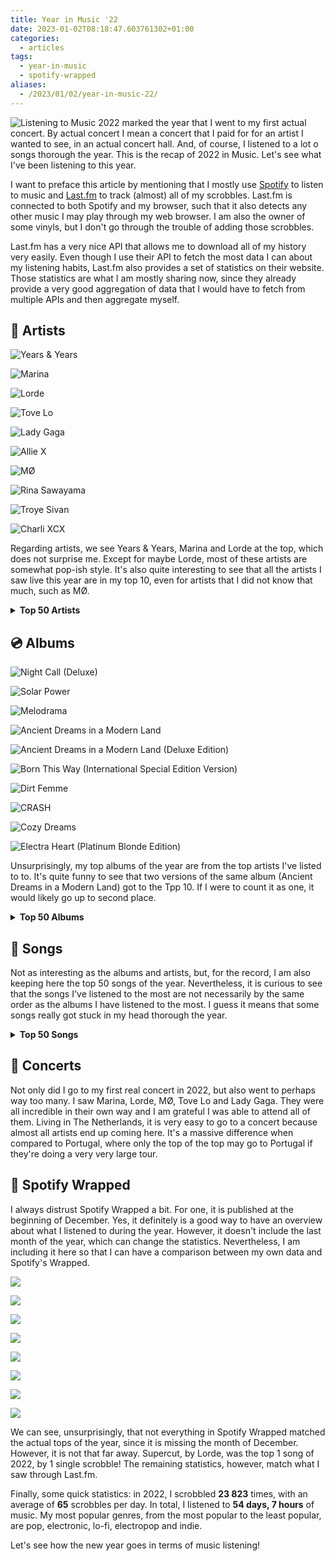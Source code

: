 ```yaml
---
title: Year in Music '22
date: 2023-01-02T08:18:47.603761302+01:00
categories:
  - articles
tags:
  - year-in-music
  - spotify-wrapped
aliases:
  - /2023/01/02/year-in-music-22/
---
```


<style>
img.cute-listener {
  max-width: 100px;
  margin-top: 0;
  margin-right: 1rem
}
</style>

![Listening to Music](https://cdn.hacdias.com/media/2021-05-cute-music.gif?class=right+pixelated+cute-listener) 2022 marked the year that I went to my first actual concert. By actual concert I mean a concert that I paid for for an artist I wanted to see, in an actual concert hall. And, of course, I listened to a lot o songs thorough the year. This is the recap of 2022 in Music. Let's see what I've been listening to this year.

<!--more-->

<style>
.top-grid img {
  aspect-ratio: 1/1;
}

.logs .e {
  grid-template-columns: auto 12rem 7rem;
}
</style>

I want to preface this article by mentioning that I mostly use [Spotify](https://spotify.com/) to listen to music and [Last.fm](https://www.last.fm/user/hacdias) to track (almost) all of my scrobbles. Last.fm is connected to both Spotify and my browser, such that it also detects any other music I may play through my web browser. I am also the owner of some vinyls, but I don't go through the trouble of adding those scrobbles.

Last.fm has a very nice API that allows me to download all of my history very easily. Even though I use their API to fetch the most data I can about my listening habits, Last.fm also provides a set of statistics on their website. Those statistics are what I am mostly sharing now, since they already provide a very good aggregation of data that I would have to fetch from multiple APIs and then aggregate myself.

## 🎤 Artists

<div class='fg fw top-grid' style='grid-template-columns: repeat(5, 1fr)'>

![Years & Years](cdn:/90a908fb2de1d1f0781b13ee53fa003f9851a626fd7abc15ff2975fc4fca26e2?caption=false)

![Marina](https://cdn.hacdias.com/media/b34e1316d8714c132d57f3b5b2eaa46207e1268b2bcb71fb0edbe9fd0b34233e.jpg?caption=false)

![Lorde](cdn:/bf4ca03c7e72ce5dc054e0f03da3690cfa8278bf4f445b8af4eb1601e5d40b3d?caption=false)

![Tove Lo](cdn:/298ac4012f829e6e0e3ef8c6bea5d1c5c08781ffee7e953ca7faa6ee31d2af70?caption=false)

![Lady Gaga](cdn:/10bd2f5a6b52367b6080809d8f5263f1d017198c194b96bdc5f51ae2155b59a4?caption=false)

![Allie X](cdn:/f24ccae6f36ab35bb6e3d48136a7a63f77299645f2373ef669232731225566b7?caption=false)

![MØ](cdn:/d9dc82bc38722dec5eb0da157b7d8f2c9b550176fd926248aeec3da3a0a44831?caption=false)

![Rina Sawayama](cdn:/4ed4838ccefd9de823665d57ac264caade61b7fe7f426f0c770b86848c3daecd?caption=false)

![Troye Sivan](cdn:/a60fc741619d7f5b3b8f4e135ced8f77ae6e0273aa672cbd3e301aeb35e06ebc?caption=false)

![Charli XCX](cdn:/5b81c3ba363ea79e4f7c16bf5d2417dbed61785bb6737c7339dabad60286d310?caption=false)

</div>

Regarding artists, we see Years & Years, Marina and Lorde at the top, which does not surprise me. Except for maybe Lorde, most of these artists are somewhat pop-ish style. It's also quite interesting to see that all the artists I saw live this year are in my top 10, even for artists that I did not know that much, such as MØ.

<details>
  <summary>
    <strong>Top 50 Artists</strong>
  </summary>

  <div class='logs box'>
    <div class='e'>
      <div>Years & Years</div>
      <div>1269 scrobbles</div>
    </div>
    <div class='e'>
      <div>Marina</div>
      <div>1126 scrobbles</div>
    </div>
    <div class='e'>
      <div>Lorde</div>
      <div>945 scrobbles</div>
    </div>
    <div class='e'>
      <div>Tove Lo</div>
      <div>587 scrobbles</div>
    </div>
    <div class='e'>
      <div>Lady Gaga</div>
      <div>584 scrobbles</div>
    </div>
    <div class='e'>
      <div>Allie X</div>
      <div>482 scrobbles</div>
    </div>
    <div class='e'>
      <div>MØ</div>
      <div>364 scrobbles</div>
    </div>
    <div class='e'>
      <div>Rina Sawayama</div>
      <div>339 scrobbles</div>
    </div>
    <div class='e'>
      <div>Troye Sivan</div>
      <div>285 scrobbles</div>
    </div>
    <div class='e'>
      <div>Charli XCX</div>
      <div>253 scrobbles</div>
    </div>
    <div class='e'>
      <div>Froukje</div>
      <div>231 scrobbles</div>
    </div>
    <div class='e'>
      <div>Florence + the Machine</div>
      <div>227 scrobbles</div>
    </div>
    <div class='e'>
      <div>Colours In The Dark</div>
      <div>225 scrobbles</div>
    </div>
    <div class='e'>
      <div>Aurora</div>
      <div>199 scrobbles</div>
    </div>
    <div class='e'>
      <div>Gerardo Millán</div>
      <div>199 scrobbles</div>
    </div>
    <div class='e'>
      <div>Alma</div>
      <div>187 scrobbles</div>
    </div>
    <div class='e'>
      <div>Todrick Hall</div>
      <div>159 scrobbles</div>
    </div>
    <div class='e'>
      <div>Kim Petras</div>
      <div>158 scrobbles</div>
    </div>
    <div class='e'>
      <div>Dimension 32</div>
      <div>157 scrobbles</div>
    </div>
    <div class='e'>
      <div>RuPaul</div>
      <div>155 scrobbles</div>
    </div>
    <div class='e'>
      <div>Laurel</div>
      <div>150 scrobbles</div>
    </div>
    <div class='e'>
      <div>Jisatsu</div>
      <div>146 scrobbles</div>
    </div>
    <div class='e'>
      <div>Laffey</div>
      <div>135 scrobbles</div>
    </div>
    <div class='e'>
      <div>Kylie Minogue</div>
      <div>134 scrobbles</div>
    </div>
    <div class='e'>
      <div>BANKS</div>
      <div>129 scrobbles</div>
    </div>
    <div class='e'>
      <div>Beyoncé</div>
      <div>128 scrobbles</div>
    </div>
    <div class='e'>
      <div>Ethel Cain</div>
      <div>126 scrobbles</div>
    </div>
    <div class='e'>
      <div>Foxes</div>
      <div>121 scrobbles</div>
    </div>
    <div class='e'>
      <div>Elio</div>
      <div>116 scrobbles</div>
    </div>
    <div class='e'>
      <div>Doce</div>
      <div>114 scrobbles</div>
    </div>
    <div class='e'>
      <div>kainbeats</div>
      <div>114 scrobbles</div>
    </div>
    <div class='e'>
      <div>Alaska Thunderfuck</div>
      <div>112 scrobbles</div>
    </div>
    <div class='e'>
      <div>Bárbara Tinoco</div>
      <div>111 scrobbles</div>
    </div>
    <div class='e'>
      <div>No Spirit</div>
      <div>111 scrobbles</div>
    </div>
    <div class='e'>
      <div>Alexandre Desplat</div>
      <div>109 scrobbles</div>
    </div>
    <div class='e'>
      <div>fnonose</div>
      <div>109 scrobbles</div>
    </div>
    <div class='e'>
      <div>Lenny Loops</div>
      <div>109 scrobbles</div>
    </div>
    <div class='e'>
      <div>Adele</div>
      <div>107 scrobbles</div>
    </div>
    <div class='e'>
      <div>Maroon 5</div>
      <div>107 scrobbles</div>
    </div>
    <div class='e'>
      <div>Pieter De Graaf</div>
      <div>107 scrobbles</div>
    </div>
    <div class='e'>
      <div>L'Impératrice</div>
      <div>103 scrobbles</div>
    </div>
    <div class='e'>
      <div>Regard</div>
      <div>97 scrobbles</div>
    </div>
    <div class='e'>
      <div>Corey J. Beats</div>
      <div>95 scrobbles</div>
    </div>
    <div class='e'>
      <div>Socrab</div>
      <div>93 scrobbles</div>
    </div>
    <div class='e'>
      <div>Zara Larsson</div>
      <div>93 scrobbles</div>
    </div>
    <div class='e'>
      <div>Madonna</div>
      <div>91 scrobbles</div>
    </div>
    <div class='e'>
      <div>Sky Ferreira</div>
      <div>91 scrobbles</div>
    </div>
    <div class='e'>
      <div>GRACEY</div>
      <div>90 scrobbles</div>
    </div>
    <div class='e'>
      <div>Robin Schulz</div>
      <div>90 scrobbles</div>
    </div>
    <div class='e'>
      <div>Miley Cyrus</div>
      <div>87 scrobbles</div>
    </div>
  </div>
</details>

## 💿 Albums

<div class='fg fw' style='grid-template-columns: repeat(5, 1fr)'>

![Night Call (Deluxe)](cdn:/8167b2d21fec8a468fbb2024c54e3c175021cf13f6a83024a186bd6f6eba8ca1?caption=false)

![Solar Power](cdn:/04e0efbb20bf3ebf6c9d0e90b1f6c72ef7be9c88459d373313d19c7a615ef31c?caption=false)

![Melodrama](cdn:/b81ae0c2a769a9787f458dde782230cbd2b26fc9427cb0fce923ccdc93392370?caption=false)

![Ancient Dreams in a Modern Land](cdn:/f7f5fba32e26f31e910eefa5fc5d49b4c7b6a8bd961c2e1e99e6157ce8b5908c?caption=false)

![Ancient Dreams in a Modern Land (Deluxe Edition)](cdn:/2c17dfca567da34d5f2433d0d99a3e4d1ff21f51189f6787eb85f9c0f3fa3365?caption=false)

![Born This Way (International Special Edition Version)](cdn:/5517dbf4a07d2c5f18e00d8fb6369a4e551748eb2a4bec312d54bda0dd199b17?caption=false)

![Dirt Femme](cdn:/7bfcd3e0306ee968455ef0cc675a665c23b7fb565bbeba2271f07427b68255a3?caption=false)

![CRASH](cdn:/fa255b08b6f0f85b4e2f206ee0b1e39feb18e79c1b4fe04919987bc26aa34e1c?caption=false)

![Cozy Dreams](https://cdn.hacdias.com/media/8429e7124d7cd23822e936ce566ef7081add48bf9e1f2588e42004fa3648dbd6.jpg?caption=false)

![Electra Heart (Platinum Blonde Edition)](cdn:/a6c833ba329a2ed869c49da02081a9227b058e0e1b82892b65166180e1564ffe?caption=false)

</div>

Unsurprisingly, my top albums of the year are from the top artists I've listed to to. It's quite funny to see that two versions of the same album (Ancient Dreams in a Modern Land) got to the Tpp 10. If I were to count it as one, it would likely go up to second place.

<details>
  <summary>
    <strong>Top 50 Albums</strong>
  </summary>

  <div class='logs box'>
    <div class='e'>
      <div>Night Call (Deluxe)</div>
      <div>Years & Years</div>
      <div>767 scrobbles</div>
    </div>
    <div class='e'>
      <div>Solar Power</div>
      <div>Lorde</div>
      <div>369 scrobbles</div>
    </div>
    <div class='e'>
      <div>Melodrama</div>
      <div>Lorde</div>
      <div>303 scrobbles</div>
    </div>
    <div class='e'>
      <div>Ancient Dreams in a Modern Land</div>
      <div>Marina</div>
      <div>293 scrobbles</div>
    </div>
    <div class='e'>
      <div>Ancient Dreams in a Modern Land (Deluxe Edition)</div>
      <div>Marina</div>
      <div>265 scrobbles</div>
    </div>
    <div class='e'>
      <div>Born This Way (International Special Edition Version)</div>
      <div>Lady Gaga</div>
      <div>261 scrobbles</div>
    </div>
    <div class='e'>
      <div>Dirt Femme</div>
      <div>Tove Lo</div>
      <div>253 scrobbles</div>
    </div>
    <div class='e'>
      <div>CRASH</div>
      <div>Charli XCX</div>
      <div>193 scrobbles</div>
    </div>
    <div class='e'>
      <div>Cozy Dreams</div>
      <div>Sleep Tales</div>
      <div>178 scrobbles</div>
    </div>
    <div class='e'>
      <div>Electra Heart (Platinum Blonde Edition)</div>
      <div>Marina</div>
      <div>164 scrobbles</div>
    </div>
    <div class='e'>
      <div>Hold the Girl</div>
      <div>Rina Sawayama</div>
      <div>161 scrobbles</div>
    </div>
    <div class='e'>
      <div>Pure Heroine</div>
      <div>Lorde</div>
      <div>146 scrobbles</div>
    </div>
    <div class='e'>
      <div>Electra Heart (Deluxe)</div>
      <div>Marina</div>
      <div>144 scrobbles</div>
    </div>
    <div class='e'>
      <div>FEMULINE</div>
      <div>Todrick Hall</div>
      <div>141 scrobbles</div>
    </div>
    <div class='e'>
      <div>Chromatica</div>
      <div>Lady Gaga</div>
      <div>129 scrobbles</div>
    </div>
    <div class='e'>
      <div>Dance Fever (Deluxe)</div>
      <div>Florence + the Machine</div>
      <div>128 scrobbles</div>
    </div>
    <div class='e'>
      <div>Cape God</div>
      <div>Allie X</div>
      <div>126 scrobbles</div>
    </div>
    <div class='e'>
      <div>Silent Emotions Pt.2</div>
      <div>Dimension 32</div>
      <div>122 scrobbles</div>
    </div>
    <div class='e'>
      <div>Solar Power (Deluxe Edition)</div>
      <div>Lorde</div>
      <div>114 scrobbles</div>
    </div>
    <div class='e'>
      <div>Rainy City</div>
      <div>Jisatsu</div>
      <div>112 scrobbles</div>
    </div>
    <div class='e'>
      <div>Palo Santo (Deluxe)</div>
      <div>Years & Years</div>
      <div>112 scrobbles</div>
    </div>
    <div class='e'>
      <div>Motordrome</div>
      <div>MØ</div>
      <div>108 scrobbles</div>
    </div>
    <div class='e'>
      <div>CollXtion II</div>
      <div>Allie X</div>
      <div>103 scrobbles</div>
    </div>
    <div class='e'>
      <div>Night Call (New Year's Edition)</div>
      <div>Years & Years</div>
      <div>103 scrobbles</div>
    </div>
    <div class='e'>
      <div>Tako Tsubo</div>
      <div>L'Impératrice</div>
      <div>100 scrobbles</div>
    </div>
    <div class='e'>
      <div>FROOT</div>
      <div>Marina</div>
      <div>98 scrobbles</div>
    </div>
    <div class='e'>
      <div>Equinox</div>
      <div>Pieter De Graaf</div>
      <div>97 scrobbles</div>
    </div>
    <div class='e'>
      <div>Still dreaming</div>
      <div>Gerardo Millán</div>
      <div>96 scrobbles</div>
    </div>
    <div class='e'>
      <div>Coconuts</div>
      <div>Kim Petras</div>
      <div>96 scrobbles</div>
    </div>
    <div class='e'>
      <div>Cape God (Deluxe)</div>
      <div>Allie X</div>
      <div>94 scrobbles</div>
    </div>
    <div class='e'>
      <div>Harry Potter and the Deathly Hallows, Pt. 1 (Original Motion Picture Soundtrack)</div>
      <div>Alexandre Desplat</div>
      <div>93 scrobbles</div>
    </div>
    <div class='e'>
      <div>The Moon and the Mind</div>
      <div>Laffey</div>
      <div>93 scrobbles</div>
    </div>
    <div class='e'>
      <div>Inbred</div>
      <div>Ethel Cain</div>
      <div>91 scrobbles</div>
    </div>
    <div class='e'>
      <div>Large</div>
      <div>Socrab</div>
      <div>91 scrobbles</div>
    </div>
    <div class='e'>
      <div>É Demais</div>
      <div>Doce</div>
      <div>89 scrobbles</div>
    </div>
    <div class='e'>
      <div>IIII</div>
      <div>Robin Schulz</div>
      <div>88 scrobbles</div>
    </div>
    <div class='e'>
      <div>TRXYE</div>
      <div>Troye Sivan</div>
      <div>86 scrobbles</div>
    </div>
    <div class='e'>
      <div>30</div>
      <div>Adele</div>
      <div>85 scrobbles</div>
    </div>
    <div class='e'>
      <div>Poster Girl</div>
      <div>Zara Larsson</div>
      <div>85 scrobbles</div>
    </div>
    <div class='e'>
      <div>On a Roll</div>
      <div>Ashley O</div>
      <div>83 scrobbles</div>
    </div>
    <div class='e'>
      <div>Broken Heartbeats</div>
      <div>Various Artists</div>
      <div>83 scrobbles</div>
    </div>
    <div class='e'>
      <div>Ócio</div>
      <div>Colours In The Dark</div>
      <div>82 scrobbles</div>
    </div>
    <div class='e'>
      <div>Childhood Memories</div>
      <div>Corey J. Beats</div>
      <div>81 scrobbles</div>
    </div>
    <div class='e'>
      <div>Death Of Us</div>
      <div>Elsie Bay</div>
      <div>81 scrobbles</div>
    </div>
    <div class='e'>
      <div>Hallucination</div>
      <div>Regard</div>
      <div>80 scrobbles</div>
    </div>
    <div class='e'>
      <div>Catch Me In The AIr</div>
      <div>Rina Sawayama</div>
      <div>79 scrobbles</div>
    </div>
    <div class='e'>
      <div>Dangerous Woman</div>
      <div>Ariana Grande</div>
      <div>78 scrobbles</div>
    </div>
    <div class='e'>
      <div>The Devil Is Human</div>
      <div>Aurora</div>
      <div>78 scrobbles</div>
    </div>
    <div class='e'>
      <div>Soul Searching</div>
      <div>fnonose</div>
      <div>78 scrobbles</div>
    </div>
    <div class='e'>
      <div>American Boy</div>
      <div>Years & Years</div>
      <div>78 scrobbles</div>
    </div>
  </div>
</details>

## 🎵 Songs

Not as interesting as the albums and artists, but, for the record, I am also keeping here the top 50 songs of the year. Nevertheless, it is curious to see that the songs I've listened to the most are not necessarily by the same order as the albums I have listened to the most. I guess it means that some songs really got stuck in my head thorough the year.

<details>
  <summary>
    <strong>Top 50 Songs</strong>
  </summary>

  <div class='logs box'>
    <div class='e'>
      <div>Supercut</div>
      <div>Lorde</div>
      <div>108 scrobbles</div>
    </div>
    <div class='e'>
      <div>Crave</div>
      <div>Years & Years</div>
      <div>107 scrobbles</div>
    </div>
    <div class='e'>
      <div>Muscle</div>
      <div>Years & Years</div>
      <div>101 scrobbles</div>
    </div>
    <div class='e'>
      <div>Coconuts</div>
      <div>Kim Petras</div>
      <div>96 scrobbles</div>
    </div>
    <div class='e'>
      <div>This Hell</div>
      <div>Rina Sawayama</div>
      <div>93 scrobbles</div>
    </div>
    <div class='e'>
      <div>Crush</div>
      <div>Ethel Cain</div>
      <div>91 scrobbles</div>
    </div>
    <div class='e'>
      <div>Electra Heart</div>
      <div>Marina</div>
      <div>90 scrobbles</div>
    </div>
    <div class='e'>
      <div>Happy Loner</div>
      <div>Marina</div>
      <div>88 scrobbles</div>
    </div>
    <div class='e'>
      <div>Consequences</div>
      <div>Years & Years</div>
      <div>88 scrobbles</div>
    </div>
    <div class='e'>
      <div>All This Love (feat. Harlœ)</div>
      <div>Robin Schulz</div>
      <div>87 scrobbles</div>
    </div>
    <div class='e'>
      <div>Mood Ring</div>
      <div>Lorde</div>
      <div>85 scrobbles</div>
    </div>
    <div class='e'>
      <div>Hallucination</div>
      <div>Regard</div>
      <div>85 scrobbles</div>
    </div>
    <div class='e'>
      <div>Hypnotised</div>
      <div>Years & Years</div>
      <div>85 scrobbles</div>
    </div>
    <div class='e'>
      <div>Helen of Troy - Bonus Track</div>
      <div>Lorde</div>
      <div>83 scrobbles</div>
    </div>
    <div class='e'>
      <div>Pandora's Box</div>
      <div>Marina</div>
      <div>83 scrobbles</div>
    </div>
    <div class='e'>
      <div>Pink Convertible</div>
      <div>Marina</div>
      <div>82 scrobbles</div>
    </div>
    <div class='e'>
      <div>Used to Know Me</div>
      <div>Charli XCX</div>
      <div>81 scrobbles</div>
    </div>
    <div class='e'>
      <div>Death Of Us</div>
      <div>Elsie Bay</div>
      <div>81 scrobbles</div>
    </div>
    <div class='e'>
      <div>Immaculate</div>
      <div>Years & Years</div>
      <div>81 scrobbles</div>
    </div>
    <div class='e'>
      <div>Liability</div>
      <div>Lorde</div>
      <div>80 scrobbles</div>
    </div>
    <div class='e'>
      <div>See You Again</div>
      <div>Years & Years</div>
      <div>80 scrobbles</div>
    </div>
    <div class='e'>
      <div>Sooner or Later</div>
      <div>Years & Years</div>
      <div>80 scrobbles</div>
    </div>
    <div class='e'>
      <div>Poster Girl</div>
      <div>Zara Larsson</div>
      <div>80 scrobbles</div>
    </div>
    <div class='e'>
      <div>Solar Power</div>
      <div>Lorde</div>
      <div>79 scrobbles</div>
    </div>
    <div class='e'>
      <div>Goodbye</div>
      <div>Marina</div>
      <div>79 scrobbles</div>
    </div>
    <div class='e'>
      <div>Lies</div>
      <div>Marina</div>
      <div>79 scrobbles</div>
    </div>
    <div class='e'>
      <div>The Devil Is Human</div>
      <div>Aurora</div>
      <div>78 scrobbles</div>
    </div>
    <div class='e'>
      <div>Constant Repeat</div>
      <div>Charli XCX</div>
      <div>78 scrobbles</div>
    </div>
    <div class='e'>
      <div>2 Die 4</div>
      <div>Tove Lo</div>
      <div>78 scrobbles</div>
    </div>
    <div class='e'>
      <div>American Boy</div>
      <div>Years & Years</div>
      <div>78 scrobbles</div>
    </div>
    <div class='e'>
      <div>Into You</div>
      <div>Ariana Grande</div>
      <div>77 scrobbles</div>
    </div>
    <div class='e'>
      <div>De Diepte</div>
      <div>S10</div>
      <div>76 scrobbles</div>
    </div>
    <div class='e'>
      <div>20 Minutes</div>
      <div>Years & Years</div>
      <div>76 scrobbles</div>
    </div>
    <div class='e'>
      <div>Sweet Talker</div>
      <div>Years & Years</div>
      <div>76 scrobbles</div>
    </div>
    <div class='e'>
      <div>Don’t Forget</div>
      <div>Sky Ferreira</div>
      <div>75 scrobbles</div>
    </div>
    <div class='e'>
      <div>RAININ’ FELLAS</div>
      <div>Todrick Hall</div>
      <div>75 scrobbles</div>
    </div>
    <div class='e'>
      <div>Milk</div>
      <div>Allie X</div>
      <div>74 scrobbles</div>
    </div>
    <div class='e'>
      <div>Devil Side</div>
      <div>Foxes</div>
      <div>73 scrobbles</div>
    </div>
    <div class='e'>
      <div>2080-luvulla</div>
      <div>Sanni</div>
      <div>72 scrobbles</div>
    </div>
    <div class='e'>
      <div>I’m to Blame</div>
      <div>Tove Lo</div>
      <div>72 scrobbles</div>
    </div>
    <div class='e'>
      <div>Summer Really Hurt Us</div>
      <div>Alma</div>
      <div>71 scrobbles</div>
    </div>
    <div class='e'>
      <div>É Demais</div>
      <div>Doce</div>
      <div>71 scrobbles</div>
    </div>
    <div class='e'>
      <div>Secrets from a Girl (Who's Seen It All)</div>
      <div>Lorde</div>
      <div>71 scrobbles</div>
    </div>
    <div class='e'>
      <div>Sorry</div>
      <div>Madonna</div>
      <div>71 scrobbles</div>
    </div>
    <div class='e'>
      <div>Flowers</div>
      <div>Marina</div>
      <div>71 scrobbles</div>
    </div>
    <div class='e'>
      <div>A Second to Midnight</div>
      <div>Kylie Minogue</div>
      <div>70 scrobbles</div>
    </div>
    <div class='e'>
      <div>The Path</div>
      <div>Lorde</div>
      <div>70 scrobbles</div>
    </div>
    <div class='e'>
      <div>Right Where I Belong</div>
      <div>Ashley O</div>
      <div>69 scrobbles</div>
    </div>
    <div class='e'>
      <div>chamada não atendida</div>
      <div>Bárbara Tinoco</div>
      <div>69 scrobbles</div>
    </div>
    <div class='e'>
      <div>Puppet</div>
      <div>Faouzia</div>
      <div>69 scrobbles</div>
    </div>
  </div>
</details>


## 🎫 Concerts 

Not only did I go to my first real concert in 2022, but also went to perhaps way too many. I saw Marina, Lorde, MØ, Tove Lo and Lady Gaga. They were all incredible in their own way and I am grateful I was able to attend all of them. Living in The Netherlands, it is very easy to go to a concert because almost all artists end up coming here. It's a massive difference when compared to Portugal, where only the top of the top may go to Portugal if they're doing a very very large tour.


## 🎁 Spotify Wrapped

I always distrust Spotify Wrapped a bit. For one, it is published at the beginning of December. Yes, it definitely is a good way to have an overview about what I listened to during the year. However, it doesn't include the last month of the year, which can change the statistics. Nevertheless, I am including it here so that I can have a comparison between my own data and Spotify's Wrapped.

<div class='fg fw' style='grid-template-columns: repeat(4, 1fr)'>

![](cdn:/80d051f85c4cdbc3f5b3dd04c21a826d1c4acd98c18381b19c65157fa8a8c3ba)

![](cdn:/58dc99469a53a4ca7a33e32b1793e1d3d20d95a43741fa7cdeaed3eb0fbcf397)

![](cdn:/b147bb134ab9232b7c9691bc7248e202a29c1ddb61217f391a4f4bcc42ba7d2b)

![](cdn:/b8e90b58f5e16160aceac94a00025a40acc307559b4288ce0a843072d5e72c97)

![](cdn:/39477c1a9f8d1601c5feae777f9781552c668cf4326c35b85d0669a00f4aeedb)

![](cdn:/4f75e9ec7ba702d8b1621a63447d68e5cbd527b7677025531eaec25564f6a50e)

![](cdn:/ff4821735b26479bf3146401c3d93ba3eef7aa80c6c53358b6fe5ba6d8a88e76)

![](cdn:/928f5c92e5c1841807c960ad8886ab71d1ca3116778b173feddb3b09c8fb495a)

</div>

We can see, unsurprisingly, that not everything in Spotify Wrapped matched the actual tops of the year, since it is missing the month of December. However, it is not that far away. Supercut, by Lorde, was the top 1 song of 2022, by 1 single scrobble! The remaining statistics, however, match what I saw through Last.fm.

Finally, some quick statistics: in 2022, I scrobbled **23 823** times, with an average of **65** scrobbles per day. In total, I listened to **54 days, 7 hours** of music. My most popular genres, from the most popular to the least popular, are pop, electronic, lo-fi, electropop and indie.

Let's see how the new year goes in terms of music listening!
